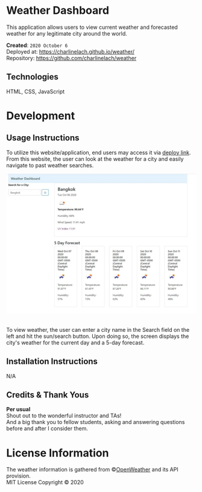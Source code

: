 # Weather Dashboard
This application allows users to view current weather and forecasted weather for any legitimate city around the world.

**Created**: `2020 October 6`
<br>
Deployed at: https://charlinelach.github.io/weather/
<br>
Repository: https://github.com/charlinelach/weather

## Technologies
HTML, CSS, JavaScript

# Development

## Usage Instructions
To utilize this website/application, end users may access it via [deploy link](https://charlinelach.github.io/weather/). From this website, the user can look at the weather for a city and easily navigate to past weather searches.

![Screenshot of the Weather Dashboard](bangkokScreenshot.jpg)


<br>
To view weather, the user can enter a city name in the Search field on the left and hit the sun/search button. Upon doing so, the screen displays the city's weather for the current day and a 5-day forecast.

## Installation Instructions
N/A

## Credits & Thank Yous
**Per usual**
<br>
Shout out to the wonderful instructor and TAs!
<br>
And a big thank you to fellow students, asking and answering questions before and after I consider them.

# License Information
The weather information is gathered from ©[OpenWeather](https://openweathermap.org/) and its API provision.
<br>
MIT License Copyright © 2020